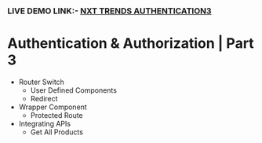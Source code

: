 ### LIVE DEMO LINK:- <a href='https://trendsathtuto3.ccbp.tech/'> NXT TRENDS AUTHENTICATION3</a>

# Authentication & Authorization | Part 3

- Router Switch
  - User Defined Components
  - Redirect
- Wrapper Component
  - Protected Route
- Integrating APIs
  - Get All Products
